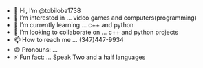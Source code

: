 - 👋 Hi, I’m @tobiloba1738
- 👀 I’m interested in ... video games and computers(programming)
- 🌱 I’m currently learning ... c++ and python
- 💞️ I’m looking to collaborate on ... c++ and python projects
- 📫 How to reach me ... (347)447-9934
- 😄 Pronouns: ...
- ⚡ Fun fact: ... Speak Two and a half languages

<!---
tobiloba1738/tobiloba1738 is a ✨ special ✨ repository because its `README.md` (this file) appears on your GitHub profile.
You can click the Preview link to take a look at your changes.
--->
